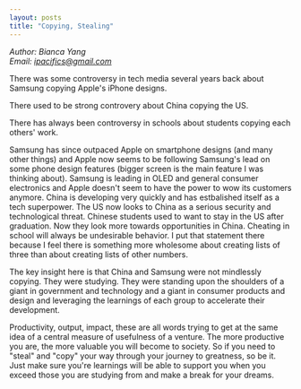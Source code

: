 ```yaml
---
layout: posts
title: "Copying, Stealing"
---
```

*Author: Bianca Yang*<br>
*Email: <a href="mailto:ipacifics@gmail.com?subject=Hello from the XDRT Blog">ipacifics@gmail.com</a>*<br>

There was some controversy in tech media several years back about Samsung
copying Apple's iPhone designs.

There used to be strong controvery about China copying the US.

There has always been controversy in schools about students copying each
others' work.

Samsung has since outpaced Apple on smartphone designs (and many other things)
and Apple now seems to be following Samsung's lead on some phone design
features (bigger screen is the main feature I was thinking about). Samsung is
leading in OLED and general consumer electronics and Apple doesn't seem to
have the power to wow its customers anymore. China is developing very quickly
and has estbalished itself as a tech superpower. The US now looks to China as
a serious security and technological threat. Chinese students used to want to
stay in the US after graduation. Now they look more towards opportunities in
China. Cheating in school will always be undesirable behavior. I put that
statement there because I feel there is something more wholesome about
creating lists of three than about creating lists of other numbers.

The key insight here is that China and Samsung were not mindlessly copying.
They were studying. They were standing upon the shoulders of a giant in
government and technology and a giant in consumer products and design and
leveraging the learnings of each group to accelerate their development.

Productivity, output, impact, these are all words trying to get at the same
idea of a central measure of usefulness of a venture. The more productive you
are, the more valuable you will become to society. So if you need to
"steal" and "copy" your way through your journey to greatness, so be it. Just
make sure you're learnings will be able to support you when you exceed
those you are studying from and make a break for your dreams.
